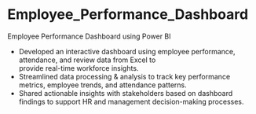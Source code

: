 # Employee_Performance_Dashboard

Employee Performance Dashboard using Power BI 

- Developed an interactive dashboard using employee performance, attendance, and review data from Excel to    
provide real-time workforce insights.
- Streamlined data processing & analysis to track key performance metrics, employee trends, and attendance 
patterns.
- Shared actionable insights with stakeholders based on dashboard findings to support HR and management 
decision-making processes. 
